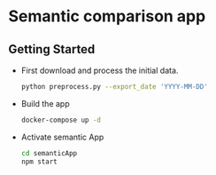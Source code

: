 # Semantic comparison app

## Getting Started

- First download and process the initial data.
  ```bash
  python preprocess.py --export_date 'YYYY-MM-DD'
  ```
- Build the app
  ```bash
  docker-compose up -d
  ```
- Activate semantic App
  ```bash
  cd semanticApp
  npm start
  ```
